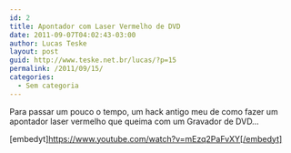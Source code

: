 ```yaml
---
id: 2
title: Apontador com Laser Vermelho de DVD
date: 2011-09-07T04:02:43-03:00
author: Lucas Teske
layout: post
guid: http://www.teske.net.br/lucas/?p=15
permalink: /2011/09/15/
categories:
  - Sem categoria
---
```

Para passar um pouco o tempo, um hack antigo meu de como fazer um apontador laser vermelho que queima com um Gravador de DVD&#8230;

[embedyt]https://www.youtube.com/watch?v=mEzq2PaFvXY[/embedyt]
